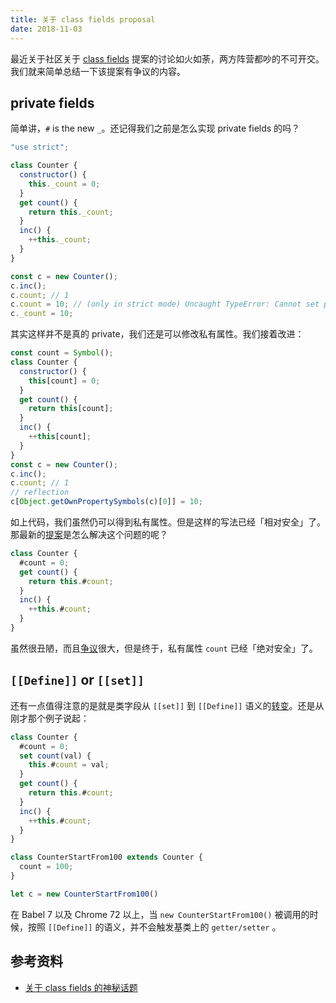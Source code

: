 ```yaml
---
title: 关于 class fields proposal 
date: 2018-11-03
---
```

最近关于社区关于 [class fields](https://github.com/tc39/proposal-class-fields/issues) 提案的讨论如火如荼，两方阵营都吵的不可开交。我们就来简单总结一下该提案有争议的内容。

## private fields 

简单讲，`#` is the new `_`。还记得我们之前是怎么实现 private fields 的吗？

````js
"use strict";

class Counter {
  constructor() {
    this._count = 0;
  }
  get count() {
    return this._count;
  }
  inc() {
    ++this._count;
  }
}

const c = new Counter();
c.inc();
c.count; // 1
c.count = 10; // (only in strict mode) Uncaught TypeError: Cannot set property count of #<Counter> which has only a getter
c._count = 10;
````

其实这样并不是真的 private，我们还是可以修改私有属性。我们接着改进：

````js
const count = Symbol();
class Counter {
  constructor() {
    this[count] = 0;
  }
  get count() {
    return this[count];
  }
  inc() {
    ++this[count];
  }
}
const c = new Counter();
c.inc();
c.count; // 1
// reflection
c[Object.getOwnPropertySymbols(c)[0]] = 10;
````

如上代码，我们虽然仍可以得到私有属性。但是这样的写法已经「相对安全」了。那最新的[提案](https://tc39.github.io/proposal-private-fields/)是怎么解决这个问题的呢？

````js
class Counter {
  #count = 0;
  get count() {
    return this.#count;
  }
  inc() {
    ++this.#count;
  }
}
````

虽然很丑陋，而且[争议](https://github.com/tc39/proposal-class-fields/issues/100)很大，但是终于，私有属性 `count` 已经「绝对安全」了。

## `[[Define]]` or `[[set]]` 

还有一点值得注意的是就是类字段从 `[[set]]` 到 `[[Define]]` 语义的[转变](https://github.com/tc39/proposal-class-fields#public-fields-created-with-objectdefineproperty)。还是从刚才那个例子说起：

````js
class Counter {
  #count = 0;
  set count(val) {
    this.#count = val;
  }
  get count() {
    return this.#count;
  }
  inc() {
    ++this.#count;
  }
}

class CounterStartFrom100 extends Counter {
  count = 100;
}

let c = new CounterStartFrom100()
````

在 Babel 7 以及 Chrome 72 以上，当 `new CounterStartFrom100()` 被调用的时候，按照 `[[Define]]` 的语义，并不会触发基类上的 `getter/setter` 。

## 参考资料

- [关于 class fields 的神秘话题](https://johnhax.net/2019/class-fields/slide?netease#1)


























